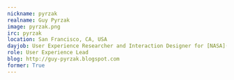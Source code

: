 ```yaml
---
nickname: pyrzak
realname: Guy Pyrzak
image: pyrzak.png
irc: pyrzak
location: San Francisco, CA, USA
dayjob: User Experience Researcher and Interaction Designer for [NASA](http://www.nasa.gov/) Ames HCI Group
role: User Experience Lead
blog: http://guy-pyrzak.blogspot.com
former: True
---
```


